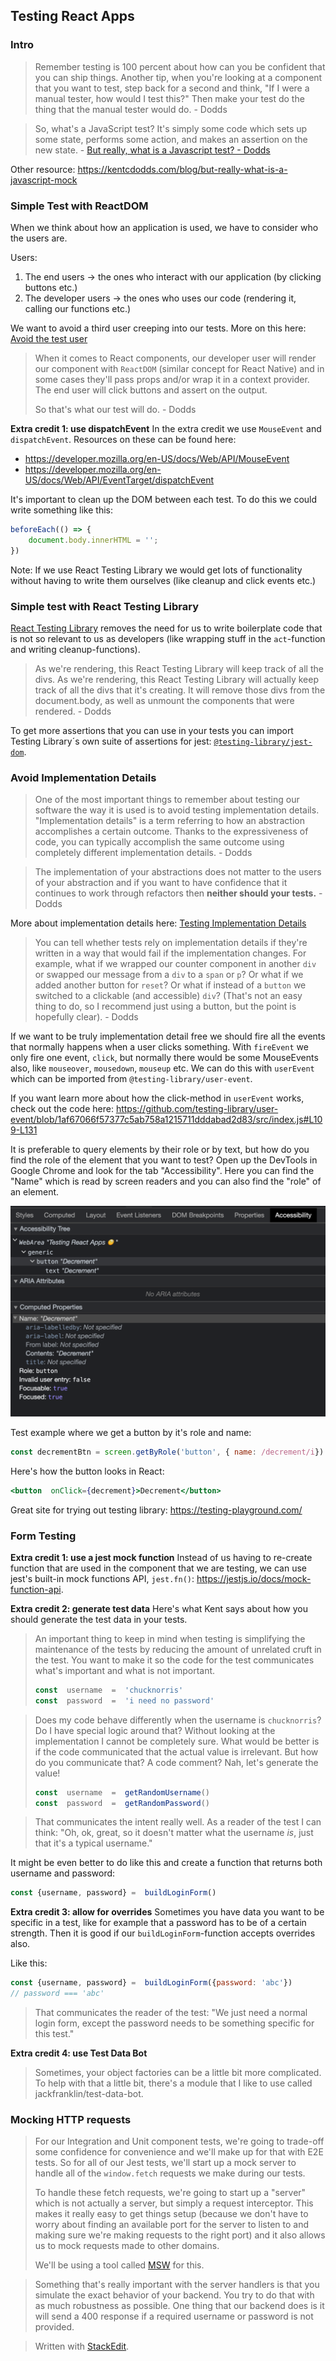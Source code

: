 
## Testing React Apps

### Intro
> Remember testing is 100 percent about how can you be confident that you can ship things. Another tip, when you're looking at a component that you want to test, step back for a second and think, "If I were a manual tester, how would I test this?" Then make your test do the thing that the manual tester would do. - Dodds

> So, what's a JavaScript test? It's simply some code which sets up some state, performs some action, and makes an assertion on the new state. - [But really, what is a Javascript test? - Dodds](https://kentcdodds.com/blog/but-really-what-is-a-javascript-test)

Other resource: https://kentcdodds.com/blog/but-really-what-is-a-javascript-mock

### Simple Test with ReactDOM

When we think about how an application is used, we have to consider who the users are.

Users:
1. The end users -> the ones who interact with our application (by clicking buttons etc.)
2. The developer users -> the ones who uses our code (rendering it, calling our functions etc.)

We want to avoid a third user creeping into our tests. More on this here: [Avoid the test user](https://kentcdodds.com/blog/avoid-the-test-user)

> When it comes to React components, our developer user will render our component with `ReactDOM` (similar concept for React Native) and in some cases they'll pass props and/or wrap it in a context provider. The end user will click buttons and assert on the output. 
> 
>So that's what our test will do. - Dodds


**Extra credit 1: use dispatchEvent**
In the extra credit we use `MouseEvent` and `dispatchEvent`. Resources on these can be found here:
* https://developer.mozilla.org/en-US/docs/Web/API/MouseEvent
* https://developer.mozilla.org/en-US/docs/Web/API/EventTarget/dispatchEvent

It's important to clean up the DOM between each test. To do this we could write something like this:

```js
beforeEach(() => {
	document.body.innerHTML = '';
})
```

Note: If we use React Testing Library we would get lots of functionality without having to write them ourselves (like cleanup and click events etc.)

### Simple test with React Testing Library

[React Testing Library](https://testing-library.com/react) removes the need for us to write boilerplate code that is not so relevant to us as developers (like wrapping stuff in the `act`-function and  writing cleanup-functions).

> As we're rendering, this React Testing Library will keep track of all the divs. As we're rendering, this React Testing Library will actually keep track of all the divs that it's creating. It will remove those divs from the document.body, as well as unmount the components that were rendered. - Dodds

To get more assertions that you can use in your tests you can import Testing Library´s own suite of assertions for jest: [`@testing-library/jest-dom`](http://testing-library.com/jest-dom).


### Avoid Implementation Details

> One of the most important things to remember about testing our software the way it is used is to avoid testing implementation details. "Implementation details" is a term referring to how an abstraction accomplishes a certain outcome. Thanks to the expressiveness of code, you can typically accomplish the same outcome using completely different implementation details. - Dodds

> The implementation of your abstractions does not matter to the users of your abstraction and if you want to have confidence that it continues to work through refactors then **neither should your tests.** - Dodds

More about implementation details here: [Testing Implementation Details](https://kentcdodds.com/blog/testing-implementation-details)

> You can tell whether tests rely on implementation details if they're written in a way that would fail if the implementation changes. For example, what if we wrapped our counter component in another `div` or swapped our message from a `div` to a `span` or `p`? Or what if we added another button for `reset`? Or what if instead of a `button` we switched to a clickable (and accessible) `div`? (That's not an easy thing to do, so I recommend just using a button, but the point is hopefully clear). - Dodds

If we want to be truly implementation detail free we should fire all the events that normally happens when a user clicks something. With `fireEvent` we only fire one event, `click`, but normally there would be some MouseEvents also, like `mouseover`, `mousedown`, `mouseup` etc. We can do this with `userEvent` which can be imported from `@testing-library/user-event`.

If you want learn more about how the click-method in `userEvent` works, check out the code here: https://github.com/testing-library/user-event/blob/1af67066f57377c5ab758a1215711dddabad2d83/src/index.js#L109-L131

It is preferable to query elements by their role or by text, but how do you find the role of the element that you want to test? Open up the DevTools in Google Chrome and look for the tab "Accessibility". Here you can find the "Name" which is read by screen readers and you can also find the "role" of an element.

![Screenshot showing how you can find accessibility properties on a HTML element](https://github.com/esplito/coding-notes/blob/master/accessibility_in_chrome.png?raw=true)

Test example where we get a button by it's role and name:
```js
const decrementBtn = screen.getByRole('button', { name: /decrement/i})
```
Here's how the button looks in React:
```jsx
<button  onClick={decrement}>Decrement</button>
```

Great site for trying out testing library: https://testing-playground.com/

### Form Testing

**Extra credit 1: use a jest mock function**
Instead of us having to re-create function that are used in the component that we are testing, we can use jest's built-in mock functions API, `jest.fn()`: https://jestjs.io/docs/mock-function-api.

**Extra credit 2: generate test data**
Here's what Kent says about how you should generate the test data in your tests.

>An important thing to keep in mind when testing is simplifying the maintenance of the tests by reducing the amount of unrelated cruft in the test. You want to make it so the code for the test communicates what's important and what is not important.
> ```javascript
> const  username  =  'chucknorris'
>const  password  =  'i need no password'
>```

>Does my code behave differently when the username is `chucknorris`? Do I have special logic around that? Without looking at the implementation I cannot be completely sure. What would be better is if the code communicated that the actual value is irrelevant. But how do you communicate that? A code comment? Nah, let's generate the value!
>```javascript
>const  username  =  getRandomUsername()
>const  password  =  getRandomPassword()
>```

>That communicates the intent really well. As a reader of the test I can think: "Oh, ok, great, so it doesn't matter what the username _is_, just that it's a typical username."

It might be even better to do like this and create a function that returns both username and password:
```javascript
const {username, password} =  buildLoginForm()
```

**Extra credit 3: allow for overrides**
Sometimes you have data you want to be specific in a test, like for example that a password has to be of a certain strength. Then it is good if our `buildLoginForm`-function accepts overrides also.

Like this:
```javascript
const {username, password} =  buildLoginForm({password: 'abc'})
// password === 'abc'
``` 
> That communicates the reader of the test: "We just need a normal login form, except the password needs to be something specific for this test."

**Extra credit 4: use Test Data Bot**
> Sometimes, your object factories can be a little bit more complicated. To help with that a little bit, there's a module that I like to use called jackfranklin/test-data-bot.

### Mocking HTTP requests
> For our Integration and Unit component tests, we're going to trade-off some confidence for convenience and we'll make up for that with E2E tests. So for all of our Jest tests, we'll start up a mock server to handle all of the `window.fetch` requests we make during our tests.
> 
>To handle these fetch requests, we're going to start up a "server" which is not actually a server, but simply a request interceptor. This makes it really easy to get things setup (because we don't have to worry about finding an available port for the server to listen to and making sure we're making requests to the right port) and it also allows us to mock requests made to other domains.
>
> We'll be using a tool called [MSW](https://mswjs.io/) for this.

> Something that's really important with the server handlers is that you simulate the exact behavior of your backend. You try to do that with as much robustness as possible. One thing that our backend does is it will send a 400 response if a required username or password is not provided.


> Written with [StackEdit](https://stackedit.io/).
<!--stackedit_data:
eyJoaXN0b3J5IjpbLTM3MjI0NTM0OSw2ODQ3OTkzNjUsMTk1NT
U2MzQ5MiwtMTE0NjExNDQ5NywtMjI2NzU5NjczLC01NDMzNTk4
ODQsLTQ1MzYxNzY3NywtNDMzODQ2NTExLC0yMTE0NzY4ODgwLD
I2ODUxMzI4NSwyMTM3NDE2NDM1LC0xNzI2NDIwODU1LDcyMjgy
NTI4NywyMTEwODgzNDM0LDUyNDkyNjkxNiwtMTQzODEyNTg3OS
wzODYwNTEwOTUsMTg3NzA1NjQzNiwxNDUxMjY4MjA3LDYzNDg5
NTY4NF19
-->